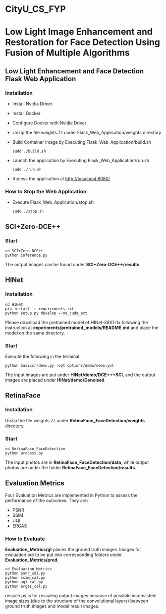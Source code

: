 # CityU_CS_FYP

# Low Light Image Enhancement and Restoration for Face Detection Using Fusion of Multiple Algorithms

## Low Light Enhancement and Face Detection Flask Web Application

### Installation
* Install Nvidia Driver
* Install Docker 
* Configure Docker with Nvidia Driver
* Unzip the file weights.7z under Flask_Web_Application/weights directory
* Build Container Image by Executing Flask_Web_Application/build.sh

    ```sudo ./build.sh```

* Launch the application by Executing Flask_Web_Application/run.sh

    ```sudo ./run.sh```

* Access the application at [http://localhost:8080/](http://localhost:8080/)

### How to Stop the Web Application
* Execute Flask_Web_Application/stop.sh

    ```sudo ./stop.sh```

## SCI+Zero-DCE++
### Start

    cd SCI+Zero-DCE++
    python inference.py
The output images can be found under **SCI+Zero-DCE++/results**.
## HINet
### Installation

    cd HINet
    pip install -r requirements.txt
    python setup.py develop --no_cuda_ext
Please download the pretrained model of HINet-SIDD-1x following the instruction at **experiments/pretrained_models/README.md** and place the model on the same directory.
### Start
 
Execute the following in the terminal:

    python basicsr/demo.py -opt options/demo/demo.yml

The input images are put under **HINet/demo/DCE+++SCI**, and the output images are placed under **HINet/demo/Denoised**.

## RetinaFace
### Installation
Unzip the file weights.7z under **RetinaFace_FaceDetection/weights** directory.
### Start

    cd RetinaFace_FaceDetection
    python process.py
The input photos are in **RetinaFace_FaceDetection/data**, while output photos are under the folder **RetinaFace_FaceDetection/results**.

## Evaluation Metrics
Four Evaluation Metrics are implemented in Python to assess the performance of the outcomes. They are:
 - PSNR
 - SSIM
 - UQI
 - ERGAS
### How to Evaluate
**Evaluation_Metrics/gt** places the ground truth images. Images for evaluation are to be put into corresponding folders under **Evaluation_Metrics/pred**.

    cd Evaluation_Metrics
    python psnr_cal.py
    python ssim_cal.py
    python uqi_cal.py
    python ergas_cal.py

rescale.py is for rescaling output images because of possible inconsistent image sizes (due to the structure of the convolutional layers) between ground truth images and model result images.
